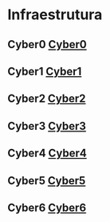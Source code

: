 # Infraestrutura

## Cyber0 [Cyber0](https://github.com/insidersec/ctf_writeups/blob/master/Infraestrutura/Cyber0.md)

## Cyber1 [Cyber1](https://github.com/insidersec/ctf_writeups/blob/master/Infraestrutura/Cyber1.md)

## Cyber2 [Cyber2](https://github.com/insidersec/ctf_writeups/blob/master/Infraestrutura/Cyber2.md)

## Cyber3 [Cyber3](https://github.com/insidersec/ctf_writeups/blob/master/Infraestrutura/Cyber3.md)

## Cyber4 [Cyber4](https://github.com/insidersec/ctf_writeups/blob/master/Infraestrutura/Cyber4.md)

## Cyber5 [Cyber5](https://github.com/insidersec/ctf_writeups/blob/master/Infraestrutura/Cyber5.md)

## Cyber6 [Cyber6](https://github.com/insidersec/ctf_writeups/blob/master/Infraestrutura/Cyber6.md)